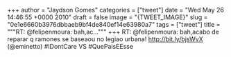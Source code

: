 
+++
author = "Jaydson Gomes"
categories = ["tweet"]
date = "Wed May 26 14:46:55 +0000 2010"
draft = false
image = "{TWEET_IMAGE}"
slug = "0e1e6660b3976dbbaeb9bf4de840ef14e63980a7"
tags = ["tweet"]
title = """RT: @felipenmoura: bah,ac..."""
+++
RT: @felipenmoura: bah,acabo de reparar q ramones se baseaou no legiao urbana! http://bit.ly/bjsWvX (@eminetto) #IDontCare VS #QuePaisEEsse

